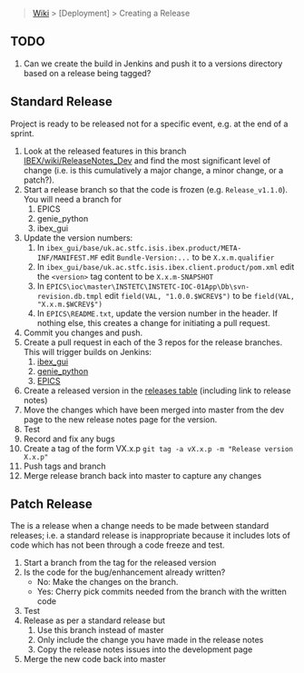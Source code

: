 > [Wiki](Home) > [Deployment] > Creating a Release

## TODO

1. Can we create the build in Jenkins and push it to a versions directory based on a release being tagged?

## Standard Release

Project is ready to be released not for a specific event, e.g. at the end of a sprint.

1. Look at the released features in this branch [IBEX/wiki/ReleaseNotes_Dev](https://github.com/ISISComputingGroup/IBEX/wiki/ReleaseNotes_Dev) and find the most significant level of change (i.e. is this cumulatively a major change, a minor change, or a patch?).
1. Start a release branch so that the code is frozen (e.g. `Release_v1.1.0`). You will need a branch for
    1. EPICS
    1. genie_python
    1. ibex_gui
1. Update the version numbers:
    1. In `ibex_gui/base/uk.ac.stfc.isis.ibex.product/META-INF/MANIFEST.MF` edit `Bundle-Version:...` to be `X.x.m.qualifier`
    1. In `ibex_gui/base/uk.ac.stfc.isis.ibex.client.product/pom.xml` edit the `<version>` tag content to be `X.x.m-SNAPSHOT`
    1. In `EPICS\ioc\master\INSTETC\INSTETC-IOC-01App\Db\svn-revision.db.tmpl` edit `field(VAL, "1.0.0.$WCREV$")` to be `field(VAL, "X.x.m.$WCREV$")`
    1. In `EPICS\README.txt`, update the version number in the header. If nothing else, this creates a change for initiating a pull request.
1. Commit you changes and push.
1. Create a pull request in each of the 3 repos for the release branches. This will trigger builds on Jenkins:
    1. [ibex_gui](http://epics-jenkins.isis.rl.ac.uk/job/ibex_gui_build_PRs)
    1. [genie_python](http://epics-jenkins.isis.rl.ac.uk/job/genie_python_PR/)
    1. [EPICS](http://epics-jenkins.isis.rl.ac.uk/job/EPICS_IOC_Windows7_x64_PR/)
1. Create a released version in the [releases table](https://github.com/ISISComputingGroup/IBEX/wiki/Releases) (including link to release notes)
1. Move the changes which have been merged into master from the dev page to the new release notes page for the version.
1. Test
1. Record and fix any bugs
1. Create a tag of the form  VX.x.p `git tag -a vX.x.p -m "Release version X.x.p"`
1. Push tags and branch
1. Merge release branch back into master to capture any changes

## Patch Release

The is a release when a change needs to be made between standard releases; i.e. a standard release is inappropriate because it includes lots of code which has not been through a code freeze and test. 

1. Start a branch from the tag for the released version
1. Is the code for the bug/enhancement already written?
    * No: Make the changes on the branch.
    * Yes: Cherry pick commits needed from the branch with the written code
1. Test
1. Release as per a standard release but 
    1. Use this branch instead of master
    1. Only include the change you have made in the release notes
    1. Copy the release notes issues into the development page
1. Merge the new code back into master
